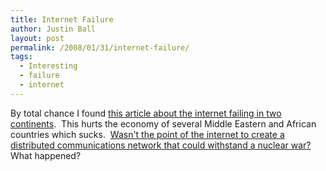 ```yaml
---
title: Internet Failure
author: Justin Ball
layout: post
permalink: /2008/01/31/internet-failure/
tags:
  - Interesting
  - failure
  - internet
---
```


By total chance I found [this article about the internet failing in two continents][1].  This hurts the economy of several Middle Eastern and African countries which sucks.  [Wasn't the point of the internet to create a distributed communications network that could withstand a nuclear war?][2] What happened?

 [1]: http://www.cnn.com/2008/WORLD/meast/01/31/dubai.outage/index.html?eref=rss_topstories
 [2]: http://en.wikipedia.org/wiki/Internet#History